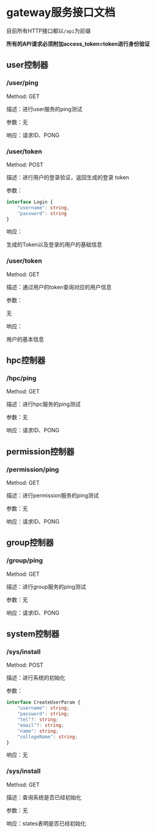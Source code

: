 # gateway服务接口文档

目前所有HTTP接口都以`/api`为前缀

**所有的API请求必须附加access_token=token进行身份验证**

## user控制器

### /user/ping

Method: GET

描述：进行user服务的ping测试

参数：无

响应：请求ID、PONG

### /user/token

Method: POST

描述：进行用户的登录验证，返回生成的登录 token

参数：

```typescript
interface Login {
    "username": string,
    "password": string
}
```

响应：

生成的Token以及登录的用户的基础信息

### /user/token

Method: GET

描述：通过用户的token查询对应的用户信息

参数：

无

响应：

用户的基本信息

## hpc控制器

### /hpc/ping

Method: GET

描述：进行hpc服务的ping测试

参数：无

响应：请求ID、PONG

## permission控制器

### /permission/ping

Method: GET

描述：进行permission服务的ping测试

参数：无

响应：请求ID、PONG

## group控制器

### /group/ping

Method: GET

描述：进行group服务的ping测试

参数：无

响应：请求ID、PONG

## system控制器

### /sys/install

Method: POST

描述：进行系统的初始化

参数：

```typescript
interface CreateUserParam {
    "username": string;
    "password": string;
    "tel"?: string;
    "email"?: string;
    "name": string;
    "collegeName": string;
}
```

响应：无

### /sys/install

Method: GET

描述：查询系统是否已经初始化

参数：无

响应：states表明是否已经初始化